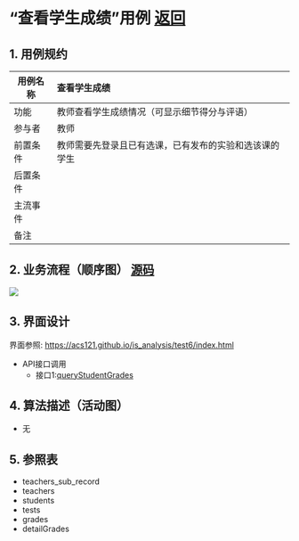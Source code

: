 # “查看学生成绩”用例 [返回](./README.md)
## 1. 用例规约
|用例名称|查看学生成绩|
|-------|:-------------|
|功能|教师查看学生成绩情况（可显示细节得分与评语）|
|参与者|教师|
|前置条件|教师需要先登录且已有选课，已有发布的实验和选该课的学生|
|后置条件| |
|主流事件| |
|备注| |

## 2. 业务流程（顺序图） [源码](./src/queryStudentGrades.puml)
![](./images/queryStudentGrades.png) 

## 3. 界面设计
界面参照: https://acs121.github.io/is_analysis/test6/index.html
* API接口调用
  * 接口1:[queryStudentGrades](../接口/queryStudentGrades.md)

## 4. 算法描述（活动图）
- 无

## 5. 参照表

- teachers_sub_record
- teachers
- students
- tests
- grades 
- detailGrades
